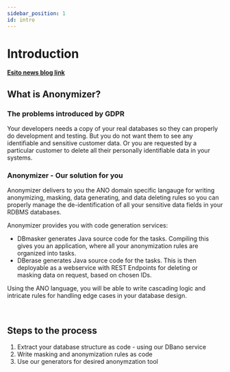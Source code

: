 ```yaml
---
sidebar_position: 1
id: intro
---
```



# Introduction

**[Esito news blog link](https://www.esito.no/en/news/)**

## What is Anonymizer?

### The problems introduced by GDPR

Your developers needs a copy of your real databases so they can properly do development and testing. But you do not want them to see any identifiable and sensitive customer data. Or you are requested by a particular customer to delete all their personally identifiable data in your systems.

### Anonymizer - Our solution for you

Anonymizer delivers to you the ANO domain specific langauge for writing anonymizing, masking, data generating, and data deleting rules so you can properly manage the de-identification of all your sensitive data fields in your RDBMS databases.

 Anonymizer provides you with code generation services:

- DBmasker generates Java source code for the tasks. Compiling this gives you an application, where all your anonymization rules are organized into tasks.
- DBerase generates Java source code for the tasks. This is then deployable as a webservice with REST Endpoints for deleting or masking data on request, based on chosen IDs.

Using the ANO language, you will be able to write cascading logic and intricate rules for handling edge cases in your database design.

&nbsp;

## Steps to the process

1. Extract your database structure as code - using our DBano service
2. Write masking and anonymization rules as code
3. Use our generators for desired anonymzation tool